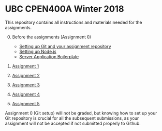 # UBC CPEN400A Winter 2018

This repository contains all instructions and materials needed for the assignments.

0. Before the assignments (Assignment 0)
    - [Setting up Git and your assignment repository](tutorials/git-setup.md)
    - [Setting up Node.js](tutorials/node-setup.md)
    - [Server Application Boilerplate](server-boilerplate/)

1. [Assignment 1](assignments/assignment-1.md)
2. [Assignment 2](assignments/assignment-2.md)
3. [Assignment 3](assignments/assignment-3.md)
4. [Assignment 4](assignments/assignment-4.md)
5. [Assignment 5](assignments/assignment-5.md)

Assignment 0 (Git setup) will not be graded, but knowing how to set up your Git repository is crucial for all the subsequent submissions, as your assignment will not be accepted if not submitted properly to Github.